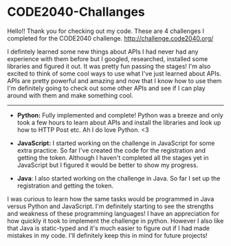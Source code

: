CODE2040-Challanges
===================

Hello!! Thank you for checking out my code. These are 4 challenges I completed for the CODE2040 challenge. http://challenge.code2040.org/

I defintely learned some new things about APIs I had never had any experience with them before but I googled, researched, installed some libraries and figured it out. It was pretty fun passing the stages! I'm also excited to think of some cool ways to use what I've just learned about APIs. APIs are pretty powerful and amazing and now that I know how to use them I'm definitely going to check out some other APIs and see if I can play around with them and make something cool.

-------------------
- **Python:** Fully implemented and complete! Python was a breeze and only took a few hours to learn about APIs and install the libraries and look up how to HTTP Post etc. Ah I do love Python. <3

- **JavaScript:** I started working on the challenge in JavaScript for some extra practice. So far I've created the code for the registration and getting the token. Although I haven't completed all the stages yet in JavaScript but I figured it would be better to show my progress.

- **Java**: I also started working on the challenge in Java. So far I set up the registration and getting the token.

I was curious to learn how the same tasks would be programmed in Java versus Python and JavaScript. I'm definitely starting to see the strengths and weakness of these programming languages! I have an appreciation for how quickly it took to implement the challenge in python. However I also like that Java is static-typed and it's much easier to figure out if I had made mistakes in my code. I'll definitely keep this in mind for future projects!

